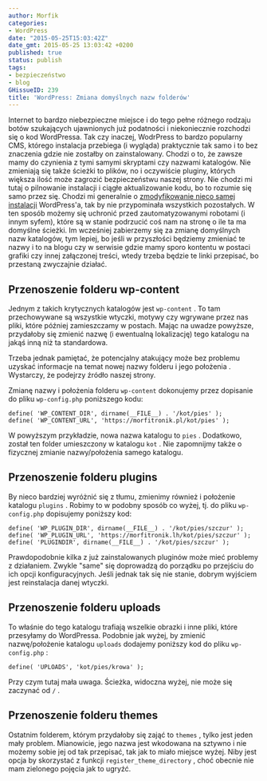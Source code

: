 ```yaml
---
author: Morfik
categories:
- WordPress
date: "2015-05-25T15:03:42Z"
date_gmt: 2015-05-25 13:03:42 +0200
published: true
status: publish
tags:
- bezpieczeństwo
- blog
GHissueID: 239
title: 'WordPress: Zmiana domyślnych nazw folderów'
---
```


Internet to bardzo niebezpieczne miejsce i do tego pełne różnego rodzaju botów szukających
ujawnionych już podatności i niekoniecznie rozchodzi się o kod WordPressa. Tak czy inaczej,
WodrPress to bardzo popularny CMS, którego instalacja przebiega (i wygląda) praktycznie tak samo i
to bez znaczenia gdzie nie zostałby on zainstalowany. Chodzi o to, że zawsze mamy do czynienia z
tymi samymi skryptami czy nazwami katalogów. Nie zmieniają się także ścieżki to plików, no i
oczywiście pluginy, których większa ilość może zagrozić bezpieczeństwu naszej strony. Nie chodzi mi
tutaj o pilnowanie instalacji i ciągłe aktualizowanie kodu, bo to rozumie się samo przez się. Chodzi
mi generalnie o [zmodyfikowanie nieco samej instalacji][1] WordPress'a, tak by nie przypominała
wszystkich pozostałych. W ten sposób możemy się uchronić przed zautomatyzowanymi robotami (i innym
syfem), które są w stanie podrzucić coś nam na stronę o ile ta ma domyślne ścieżki. Im wcześniej
zabierzemy się za zmianę domyślnych nazw katalogów, tym lepiej, bo jeśli w przyszłości będziemy
zmieniać te nazwy i to na blogu czy w serwisie gdzie mamy sporo kontentu w postaci grafiki czy innej
załączonej treści, wtedy trzeba będzie te linki przepisać, bo przestaną zwyczajnie działać.

<!--more-->
## Przenoszenie folderu wp-content

Jednym z takich krytycznych katalogów jest `wp-content` . To tam przechowywane są wszystkie wtyczki,
motywy czy wgrywane przez nas pliki, które później zamieszczamy w postach. Mając na uwadze powyższe,
przydałoby się zmienić nazwę (i ewentualną lokalizację) tego katalogu na jakąś inną niż ta
standardowa.

Trzeba jednak pamiętać, że potencjalny atakujący może bez problemu uzyskać informacje na temat nowej
nazwy folderu i jego położenia . Wystarczy, że podejrzy źródło naszej strony.

Zmianę nazwy i położenia folderu `wp-content` dokonujemy przez dopisanie do pliku `wp-config.php`
poniższego kodu:

    define( 'WP_CONTENT_DIR', dirname(__FILE__) . '/kot/pies' );
    define( 'WP_CONTENT_URL', 'https://morfitronik.pl/kot/pies' );

W powyższym przykładzie, nowa nazwa katalogu to `pies` . Dodatkowo, został ten folder umieszczony w
katalogu `kot` . Nie zapomnijmy także o fizycznej zmianie nazwy/położenia samego katalogu.

## Przenoszenie folderu plugins

By nieco bardziej wyróżnić się z tłumu, zmienimy również i położenie katalogu `plugins` . Robimy to
w podobny sposób co wyżej, tj. do pliku `wp-config.php` dopisujemy poniższy kod:

    define( 'WP_PLUGIN_DIR', dirname(__FILE__) . '/kot/pies/szczur' );
    define( 'WP_PLUGIN_URL', 'https://morfitronik.lh/kot/pies/szczur' );
    define( 'PLUGINDIR', dirname(__FILE__) . '/kot/pies/szczur' );

Prawdopodobnie kilka z już zainstalowanych pluginów może mieć problemy z działaniem. Zwykle "same"
się doprowadzą do porządku po przejściu do ich opcji konfiguracyjnych. Jeśli jednak tak się nie
stanie, dobrym wyjściem jest reinstalacja danej wtyczki.

## Przenoszenie folderu uploads

To właśnie do tego katalogu trafiają wszelkie obrazki i inne pliki, które przesyłamy do WordPressa.
Podobnie jak wyżej, by zmienić nazwę/położenie katalogu `uploads` dodajemy poniższy kod do pliku
`wp-config.php` :

    define( 'UPLOADS', 'kot/pies/krowa' );

Przy czym tutaj mała uwaga. Ścieżka, widoczna wyżej, nie może się zaczynać od `/` .

## Przenoszenie folderu themes

Ostatnim folderem, którym przydałoby się zająć to `themes` , tylko jest jeden mały problem.
Mianowicie, jego nazwa jest wkodowana na sztywno i nie możemy sobie jej od tak przepisać, tak jak to
miało miejsce wyżej. Niby jest opcja by skorzystać z funkcji `register_theme_directory` , choć
obecnie nie mam zielonego pojęcia jak to ugryźć.


[1]: https://codex.wordpress.org/Editing_wp-config.php#Moving_wp-content_folder
